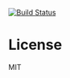 [![Build Status](https://travis-ci.org/fmichonneau/ridigbio.png?branch=master)](https://travis-ci.org/fmichonneau/ridigbio)

# License

MIT
